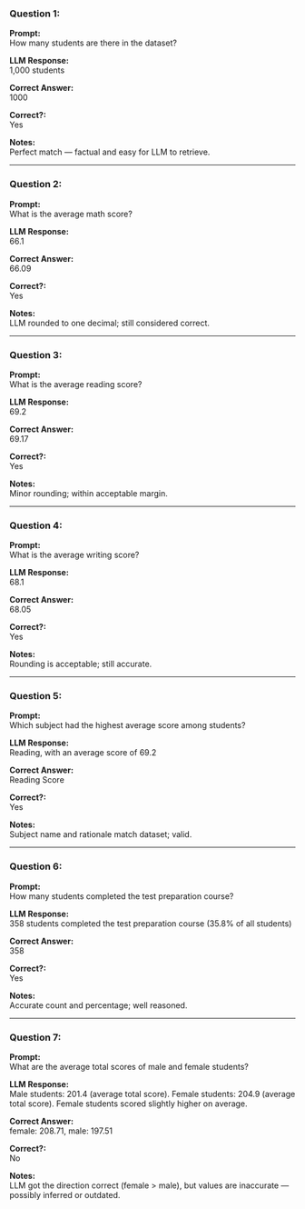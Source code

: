 ### Question 1:  
**Prompt:**  
How many students are there in the dataset?  

**LLM Response:**  
1,000 students  

**Correct Answer:**  
1000  

**Correct?:**  
Yes  

**Notes:**  
Perfect match — factual and easy for LLM to retrieve.

---

### Question 2:  
**Prompt:**  
What is the average math score?  

**LLM Response:**  
66.1  

**Correct Answer:**  
66.09  

**Correct?:**  
Yes  

**Notes:**  
LLM rounded to one decimal; still considered correct.

---

### Question 3:  
**Prompt:**  
What is the average reading score?  

**LLM Response:**  
69.2  

**Correct Answer:**  
69.17  

**Correct?:**  
Yes  

**Notes:**  
Minor rounding; within acceptable margin.

---

### Question 4:  
**Prompt:**  
What is the average writing score?  

**LLM Response:**  
68.1  

**Correct Answer:**  
68.05  

**Correct?:**  
Yes  

**Notes:**  
Rounding is acceptable; still accurate.

---

### Question 5:  
**Prompt:**  
Which subject had the highest average score among students?  

**LLM Response:**  
Reading, with an average score of 69.2  

**Correct Answer:**  
Reading Score  

**Correct?:**  
Yes  

**Notes:**  
Subject name and rationale match dataset; valid.

---

### Question 6:  
**Prompt:**  
How many students completed the test preparation course?  

**LLM Response:**  
358 students completed the test preparation course (35.8% of all students)  

**Correct Answer:**  
358  

**Correct?:**  
Yes  

**Notes:**  
Accurate count and percentage; well reasoned.

---

### Question 7:  
**Prompt:**  
What are the average total scores of male and female students?  

**LLM Response:**  
Male students: 201.4 (average total score). Female students: 204.9 (average total score). Female students scored slightly higher on average.  

**Correct Answer:**  
female: 208.71, male: 197.51  

**Correct?:**  
No  

**Notes:**  
LLM got the direction correct (female > male), but values are inaccurate — possibly inferred or outdated.
